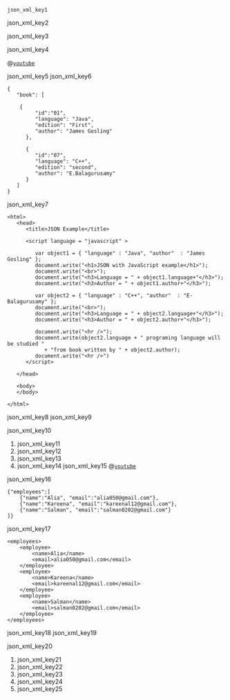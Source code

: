 ```ngMeta
json_xml_key1
```

json_xml_key2
 
json_xml_key3

 
json_xml_key4


@[`youtube`](bMqevPKAPD4)


json_xml_key5
json_xml_key6
```
{
   "book": [
    
    {
         "id":"01",
         "language": "Java",
         "edition": "First",
         "author": "‎James Gosling"
      },
    
      {
         "id":"07",
         "language": "C++",
         "edition": "second",
         "author": "E.Balagurusamy"
      }
   ]
}
```
json_xml_key7
```
<html>
   <head>
      <title>JSON Example</title>
        
      <script language = "javascript" >
  
         var object1 = { "language" : "Java", "author"  : "James Gosling" };
         document.write("<h1>JSON with JavaScript example</h1>");
         document.write("<br>");
         document.write("<h3>Language = " + object1.language+"</h3>");  
         document.write("<h3>Author = " + object1.author+"</h3>");   

         var object2 = { "language" : "C++", "author"  : "E-Balagurusamy" };
         document.write("<br>");
         document.write("<h3>Language = " + object2.language+"</h3>");  
         document.write("<h3>Author = " + object2.author+"</h3>");   
  
         document.write("<hr />");
         document.write(object2.language + " programing language will be studied " 
            + "from book written by " + object2.author);
         document.write("<hr />")  
      </script>
        
   </head>
    
   <body>
   </body>
    
</html>
```
json_xml_key8
json_xml_key9


json_xml_key10


1. json_xml_key11
2. json_xml_key12
3. json_xml_key13
4. json_xml_key14
json_xml_key15
@[`youtube`](F7a_6r575RQ)

json_xml_key16
```
{"employees":[  
    {"name":"Alia", "email":"alia050@gmail.com"},  
    {"name":"Kareena", "email":"kareenal12@gmail.com"},  
    {"name":"Salman", "email":"salman0202@gmail.com"}  
]}  
```
json_xml_key17
```
<employees>  
    <employee>  
        <name>Alia</name>   
        <email>alia050@gmail.com</email>  
    </employee>  
    <employee>  
        <name>Kareena</name>   
        <email>kareenal12@gmail.com</email>  
    </employee>  
    <employee>  
        <name>Salman</name>   
        <email>salman0202@gmail.com</email>  
    </employee>  
</employees>
```
json_xml_key18
json_xml_key19


json_xml_key20
1. json_xml_key21
2. json_xml_key22
3. json_xml_key23
4. json_xml_key24
5. json_xml_key25
